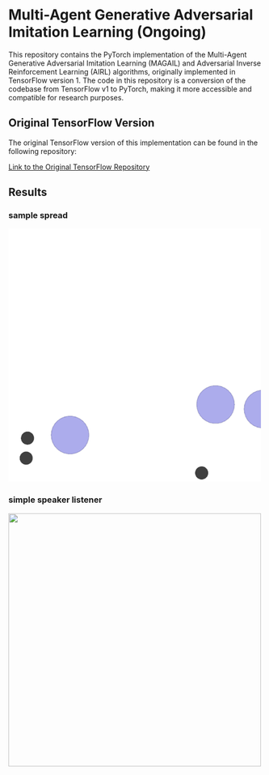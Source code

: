 # Multi-Agent Generative Adversarial Imitation Learning (Ongoing)

This repository contains the PyTorch implementation of the Multi-Agent Generative Adversarial Imitation Learning (MAGAIL) and Adversarial Inverse Reinforcement Learning (AIRL) algorithms,
originally implemented in TensorFlow version 1. The code in this repository is a conversion of the codebase from TensorFlow v1 to PyTorch, making it more accessible and compatible for research purposes.


## Original TensorFlow Version
The original TensorFlow version of this implementation can be found in the following repository:

[Link to the Original TensorFlow Repository](https://github.com/ermongroup/multiagent-gail)

## Results

### sample spread
<img src="checkpoints/simple_spread/l-0.1-d-0.1-b-1000-bc-500-w-0/seed-1/m_55000.gif" width="500" height="500"/>

### simple speaker listener
<img src="checkpoints/simple_speaker_listener/l-0.01-d-0.01-b-1000-bc-500-w-0/seed-1" width="500" height="500"/>
